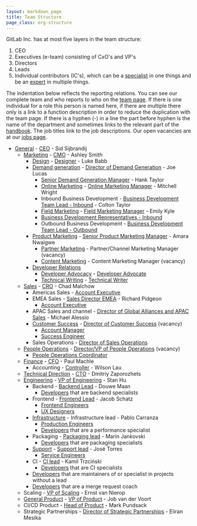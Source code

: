 ```yaml
---
layout: markdown_page
title: Team Structure
page_class: org-structure
---
```


GitLab Inc. has at most five layers in the team structure:

1. CEO
1. Executives (e-team) consisting of CxO's and VP's
1. Directors
1. Leads
1. Individual contributors (IC's), which can be a [specialist](/jobs/specialist/) in one things and be an [expert](/jobs/expert/) in multiple things.

The indentation below reflects the reporting relations.
You can see our complete team and who reports to who on the [team page](https://about.gitlab.com/team/).
If there is one individual for a role this person is named here, if there are multiple there only is a link to a function description in order to reduce the duplication with the team page.
If there is a hyphen (-) in a line the part before hyphen is the name of the department and sometimes links to the relevant part of the [handbook](https://about.gitlab.com/handbook/).
The job titles link to the job descriptions.
Our open vacancies are at our [jobs page](https://about.gitlab.com/jobs/).

- [General](/handbook/) - [CEO](/jobs/chief-executive-officer/) - Sid Sijbrandij
  - [Marketing](/handbook/marketing/) - [CMO](/jobs/chief-marketing-officer/) - Ashley Smith
    - [Design](https://about.gitlab.com/handbook/marketing/design/) - [Designer](/jobs/designer/) - Luke Babb
    - [Demand generation](/handbook/marketing/demand-generation) - [Director of Demand Generation](/jobs/director-demand-generation) - Joe Lucas
      - [Senior Demand Generation Manager](/jobs/demand-generation-manager/) - Hank Taylor
      - [Online Marketing](/handbook/marketing/demand-generation/online-marketing/) - [Online Marketing Manager](/jobs/online-marketing-manager/) - Mitchell Wright
      - Inbound Business Development - [Business Development Team Lead - Inbound](/jobs/business-development-team-lead/) - Colton Taylor
      - [Field Marketing](/handbook/marketing/developer-relations/field-marketing/) - [Field Marketing Manager](/jobs/field-marketing-manager/) - Emily Kyle
      - [Business Development Representatives - Inbound](/jobs/business-development-representative/)
      - Outbound Business Development - [Business Development Team Lead - Outbound](/jobs/business-development-team-lead-outbound/)
    - [Product Marketing](/handbook/marketing/product-marketing/) - [Senior Product Marketing Manager](/jobs/product-marketing-manager/) - Amara Nwaigwe
      - [Partner Marketing](/handbook/marketing/product-marketing/partner-marketing/) - Partner/Channel Marketing Manager (vacancy)
      - [Content Marketing](/handbook/marketing/product-marketing/content-marketing/) - Content Marketing Manager (vacancy)
    - [Developer Relations](https://about.gitlab.com/handbook/marketing/developer-relations/)
      - [Developer Advocacy](/handbook/marketing/developer-relations/developer-advocacy/) - [Developer Advocate](/jobs/developer-advocate/)
      - [Technical Writing](https://about.gitlab.com/handbook/marketing/developer-relations/technical-writing/) - [Technical Writer](/jobs/technical-writer/)
  - [Sales](/handbook/sales/) - [CRO](/jobs/chief-revenue-officer/) - Chad Malchow
    - Americas Sales - [Account Executive](/jobs/account-executive/)
    - EMEA Sales - [Sales Director EMEA](/jobs/sales-director/) - Richard Pidgeon
      - [Account Executive](/jobs/account-executive/)
    - APAC Sales and channel - [Director of Global Alliances and APAC Sales](/jobs/director-of-global-alliances-and-apac-sales/) - Michael Alessio
    - [Customer Success](/handbook/customer-success) - [Director of Customer Success](https://about.gitlab.com/jobs/dir-customer-success/) (vacancy)
      - [Account Manager](/jobs/account-manager/)
      - [Success Engineer](/jobs/success-engineer/)
    - Sales Operations - [Director of Sales Operations](https://about.gitlab.com/jobs/director-sales-operations/)
  - [People Operations](/handbook/people-operations/) - [Director/VP of People Operations](/jobs/dir-or-vp-of-people-ops/) (vacancy)
    - [People Operations Coordinator](/jobs/people-ops-coordinator/)
  - [Finance](/handbook/finance) - [CFO](/jobs/chief-financial-officer/) - Paul Machle
    - Accounting - [Controller](/jobs/controller/) - Wilson Lau
  - [Technical Direction](/direction/) - [CTO](/jobs/chief-technology-officer/) - Dmitriy Zaporozhets
  - [Engineering](/handbook/engineering) - [VP of Engineering](/jobs/vp-of-engineering/) - Stan Hu
    - Backend - [Backend Lead](/jobs/backend-lead/) - Douwe Maan
      - [Developers](/jobs/developer/) that are backend specialists
    - Frontend - [Frontend Lead](/jobs/frontend-lead/) - Jacob Schatz
      - [Frontend Engineers](/jobs/frontend-engineer/)
      - [UX Designers](/jobs/ux-designer/)
    - [Infrastructure](/handbook/infrastructure/) - Infrastructure lead - Pablo Carranza
      - [Production Engineers](/jobs/production-engineer/)
      - [Developers](/jobs/developer/) that are a performance specialist
    - Packaging - [Packaging lead](/jobs/packaging-lead) - Marin Jankovski
      - [Developers](/jobs/developer/) that are packaging specialists
    - [Support](/handbook/support/) - [Support lead](/jobs/support-lead) - José Torres
      - [Service Engineers](/jobs/service-engineer/)
    - CI - [CI lead](/jobs/ci-lead/) - Kamil Trzciński
      - [Developers](/jobs/developer/) that are CI specialists
    - [Developers](/jobs/developer/) that are maintainers
    of or specialist in projects without a lead
    - [Developers](/jobs/developer/) that are a merge request coach
  - Scaling - [VP of Scaling](/jobs/vp-of-scaling/) - Ernst van Nierop
  - [General Product](/handbook/product/) - [VP of Product](/jobs/vice-president-of-product/) - Job van der Voort
  - CI/CD Product - [Head of Product](/jobs/head-of-product/) - Mark Pundsack
  - Strategic Partnerships - [Director of Strategic Partnerships](/jobs/director-strategic-partnerships/) - Eliran Mesika
